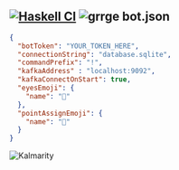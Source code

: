 [![Haskell CI](https://github.com/Miezhiko/Kalmarity/actions/workflows/haskell.yml/badge.svg)](https://github.com/Miezhiko/Kalmarity/actions/workflows/haskell.yml)
![grrge](https://user-images.githubusercontent.com/38455533/233700996-2e9837aa-00b9-4cc2-a29c-ce10249a40e1.png)
bot.json
--------

```json
{
  "botToken": "YOUR_TOKEN_HERE",
  "connectionString": "database.sqlite",
  "commandPrefix": "!",
  "kafkaAddress" : "localhost:9092",
  "kafkaConnectOnStart": true,
  "eyesEmoji": {
    "name": "🦑"
  },
  "pointAssignEmoji": {
    "name": "🦞"
  }
}
```

![Kalmarity](https://user-images.githubusercontent.com/38455533/233698500-bd388142-509b-4ab8-bfa5-5b1b6e8e519f.png)
